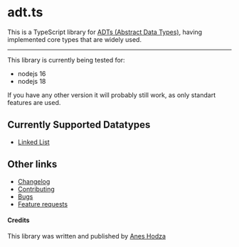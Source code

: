 # adt.ts
This is a TypeScript library for [ADTs (Abstract Data Types)](https://en.wikipedia.org/wiki/Abstract_data_type), having implemented core types that are widely used.

---

This library is currently being tested for:
- nodejs 16
- nodejs 18

If you have any other version it will probably still work, as only standart features are used.

## Currently Supported Datatypes
- [Linked List](./docs/datatypes/LINKED_LIST.md)

## Other links
- [Changelog](./docs/CHANGELOG.md)
- [Contributing](./docs/CONTRIBUTING.md)
- [Bugs](./docs/BUGS.md)
- [Feature requests](./docs/FEATURE_REQUESTS.md)

#### Credits
This library was written and published by [Anes Hodza](https://aneshodza.ch)

